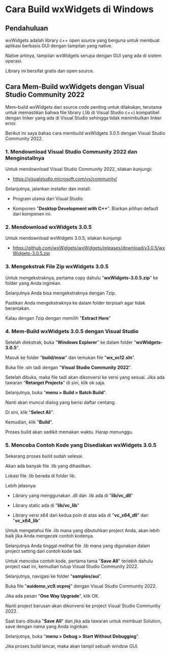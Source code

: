 # Cara Build wxWidgets di Windows

## Pendahuluan

wxWidgets adalah library c++ open source yang berguna untuk membuat aplikasi berbasis GUI dengan tampilan yang native.

Native artinya, tampilan wxWidgets serupa dengan GUI yang ada di sistem operasi.

Library ini bersifat gratis dan open source.

## Cara Mem-Build wxWidgets dengan Visual Studio Community 2022

Mem-build wxWidgets dari source code penting untuk dilakukan, terutama untuk memastikan bahwa file library (.lib di Visual Studio c++) kompatibel dengan linker yang ada di Visual Studio sehingga tidak menimbulkan linker error.

Berikut ini saya bahas cara membuild wxWidgets 3.0.5 dengan Visual Studio Community 2022.

### 1. Mendownload Visual Studio Community 2022 dan Menginstallnya

Untuk mendownload Visual Studio Community 2022, silakan kunjungi:

- https://visualstudio.microsoft.com/vs/community/

Selanjutnya, jalankan installer dan install:

- Program utama dari Visual Studio

- Komponen "**Desktop Development with C++**". Biarkan pilihan default dari komponen ini.

### 2. Mendownload wxWidgets 3.0.5

Untuk mendownload wxWidgets 3.0.5, silakan kunjungi:

- https://github.com/wxWidgets/wxWidgets/releases/download/v3.0.5/wxWidgets-3.0.5.zip

### 3. Mengekstrak File Zip wxWidgets 3.0.5

Untuk mengekstraknya, pertama copy dahulu "**wxWidgets-3.0.5.zip**" ke folder yang Anda inginkan.

Selanjutnya Anda bisa mengekstraknya dengan 7zip.

Pastikan Anda mengekstraknya ke dalam folder terpisah agar tidak berantakan.

Kalau dengan 7zip dengan memilih "**Extract Here**"

### 4. Mem-Build wxWidgets 3.0.5 dengan Visual Studio

Setelah diekstrak, buka "**Windows Explorer**" ke dalam folder "**wxWidgets-3.0.5**".

Masuk ke folder "**build/msw**" dan temukan file "**wx_vc12.sln**".

Buka file .sln tadi dengan "**Visual Studio Community 2022**".

Setelah dibuka, maka file tadi akan dikonversi ke versi yang sesuai. Jika ada tawaran "**Retarget Projects**" di sini, klik ok saja.

Selanjutnya, buka "**menu > Build > Batch Build**".

Nanti akan muncul dialog yang berisi daftar centang.

Di sini, klik "**Select Al**l".

Kemudian, klik "**Build**".

Proses build akan sedikit memakan waktu. Harap menunggu.

### 5. Mencoba Contoh Kode yang Disediakan wxWidgets 3.0.5

Sekarang proses build sudah selesai.

Akan ada banyak file .lib yang dihasilkan.

Lokasi file .lib berada di folder lib.

Lebih jelasnya:

- Library yang menggunakan .dll dan .lib ada di "**lib/vc_dll**"

- Library static ada di "**lib/vc_lib**"

- Library versi x64 dari kedua poin di atas ada di "**vc_x64_dll**" dan "**vc_x64_lib**"

Untuk mengetahui file .lib mana yang dibutuhkan project Anda, akan lebih baik jika Anda mengecek contoh kodenya.

Selanjutnya Anda tinggal melihat file .lib mana yang digunakan dalam project setting dari contoh kode tadi.

Untuk mencoba contoh kode, pertama tama "**Save All**" terlebih dahulu project saat ini, kemudian tutup Visual Studio Community 2022.

Selanjutnya, navigasi ke folder "**samples/aui**".

Buka file "**auidemo_vc9.vcproj**" dengan Visual Studio Community 2022.

Jika ada pesan "**One Way Upgrade**", klik OK.

Nanti project barusan akan dikonversi ke project Visual Studio Community 2022.

Saat baru dibuka "**Save All**" dan jika ada tawaran untuk membuat Solution, save dengan nama yang Anda inginkan.

Selanjutnya, buka "**menu > Debug > Start Without Debugging**".

Jika proses build lancar, maka akan tampil sebuah window GUI.